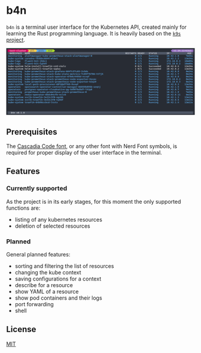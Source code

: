 # b4n

`b4n` is a terminal user interface for the Kubernetes API, created mainly for learning the Rust programming language. It is heavily based on the [`k9s` project](https://k9scli.io).

![b4n screenshot](assets/b4n.png?raw=true "b4n")

## Prerequisites

The [Cascadia Code font](https://github.com/microsoft/cascadia-code), or any other font with Nerd Font symbols, is required for proper display of the user interface in the terminal.

## Features

### Currently supported

As the project is in its early stages, for this moment the only supported functions are:

- listing of any kubernetes resources
- deletion of selected resources

### Planned

General planned features:

- sorting and filtering the list of resources
- changing the kube context
- saving configurations for a context
- describe for a resource
- show YAML of a resource
- show pod containers and their logs
- port forwarding
- shell

## License

[MIT](./LICENSE)

